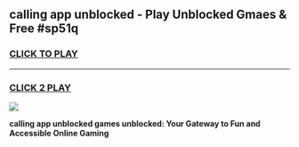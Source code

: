 
## calling app unblocked - Play Unblocked Gmaes & Free #sp51q
<h3>
<a href="https://news.freeplayer.one?title=calling_app_unblocked&ref=26F">CLICK TO PLAY</a></h3>
<hr>

<h3>
<a href="https://news.freeplayer.one?title=calling_app_unblocked&ref=26F">CLICK 2 PLAY</a>
  
</h3>

<a href="https://news.freeplayer.one?title=calling_app_unblocked&ref=26F/"><img src="https://clearcache.store/games.png"></a>


**calling app unblocked games unblocked: Your Gateway to Fun and Accessible Online Gaming**
